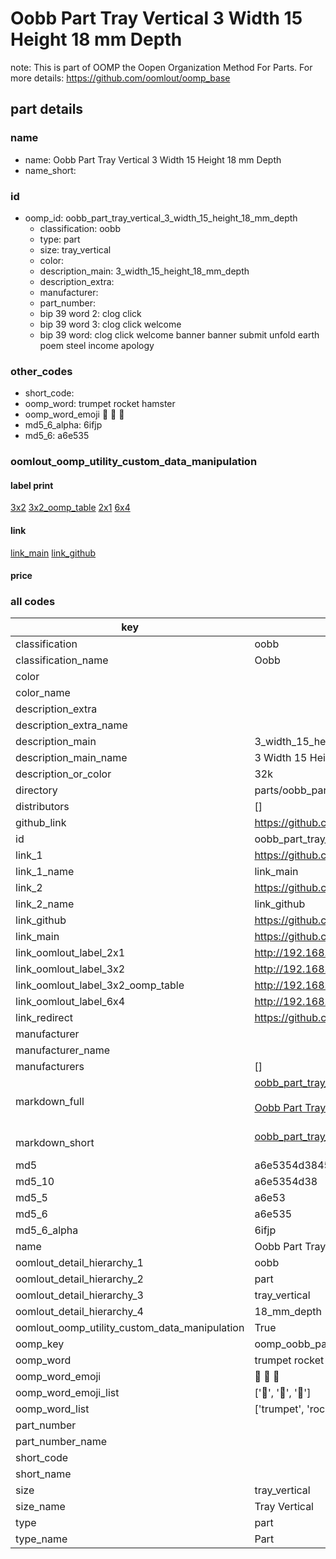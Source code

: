 # Oobb Part Tray Vertical 3 Width 15 Height 18 mm Depth  

note: This is part of OOMP the Oopen Organization Method For Parts. For more details: https://github.com/oomlout/oomp_base

##  part details
  







### name
* name: Oobb Part Tray Vertical 3 Width 15 Height 18 mm Depth
* name_short: 
### id
* oomp_id: oobb_part_tray_vertical_3_width_15_height_18_mm_depth
  * classification: oobb
  * type: part
  * size: tray_vertical
  * color: 
  * description_main: 3_width_15_height_18_mm_depth
  * description_extra: 
  * manufacturer: 
  * part_number: 
  * bip 39 word 2: clog click
  * bip 39 word 3: clog click welcome
  * bip 39 word: clog click welcome banner banner submit unfold earth poem steel income apology

### other_codes
* short_code: 
* oomp_word: trumpet rocket hamster
* oomp_word_emoji :trumpet: :rocket: :hamster:
* md5_6_alpha: 6ifjp
* md5_6: a6e535






### oomlout_oomp_utility_custom_data_manipulation
#### label print
[3x2](http://192.168.1.245:1112/?label=oomp%206ifjp)
[3x2_oomp_table](http://192.168.1.108:1112/?label=oomp%206ifjp)
[2x1](http://192.168.1.242:1112/?label=oomp%206ifjp)
[6x4](http://192.168.1.55:1112/?label=oomp%206ifjp)    

#### link

[link_main](https://github.com/oomlout/oomlout_oomp_version_1_messy/tree/main/parts/oobb_part_tray_vertical_3_width_15_height_18_mm_depth) [link_github](https://github.com/oomlout/oomlout_oomp_version_1_messy/tree/main/parts/oobb_part_tray_vertical_3_width_15_height_18_mm_depth)                             

#### price







### all codes 
| key | value |  
| --- | --- |  
| classification | oobb |  
| classification_name | Oobb |  
| color |  |  
| color_name |  |  
| description_extra |  |  
| description_extra_name |  |  
| description_main | 3_width_15_height_18_mm_depth |  
| description_main_name | 3 Width 15 Height 18 mm Depth |  
| description_or_color | 32k |  
| directory | parts/oobb_part_tray_vertical_3_width_15_height_18_mm_depth |  
| distributors | [] |  
| github_link | https://github.com/oomlout/oomlout_oomp_part_src/tree/main/parts/oobb_part_tray_vertical_3_width_15_height_18_mm_depth |  
| id | oobb_part_tray_vertical_3_width_15_height_18_mm_depth |  
| link_1 | https://github.com/oomlout/oomlout_oomp_version_1_messy/tree/main/parts/oobb_part_tray_vertical_3_width_15_height_18_mm_depth |  
| link_1_name | link_main |  
| link_2 | https://github.com/oomlout/oomlout_oomp_version_1_messy/tree/main/parts/oobb_part_tray_vertical_3_width_15_height_18_mm_depth |  
| link_2_name | link_github |  
| link_github | https://github.com/oomlout/oomlout_oomp_version_1_messy/tree/main/parts/oobb_part_tray_vertical_3_width_15_height_18_mm_depth |  
| link_main | https://github.com/oomlout/oomlout_oomp_version_1_messy/tree/main/parts/oobb_part_tray_vertical_3_width_15_height_18_mm_depth |  
| link_oomlout_label_2x1 | http://192.168.1.242:1112/?label=oomp%206ifjp |  
| link_oomlout_label_3x2 | http://192.168.1.245:1112/?label=oomp%206ifjp |  
| link_oomlout_label_3x2_oomp_table | http://192.168.1.108:1112/?label=oomp%206ifjp |  
| link_oomlout_label_6x4 | http://192.168.1.55:1112/?label=oomp%206ifjp |  
| link_redirect | https://github.com/oomlout/oomlout_oomp_version_1_messy/tree/main/parts/oobb_part_tray_vertical_3_width_15_height_18_mm_depth |  
| manufacturer |  |  
| manufacturer_name |  |  
| manufacturers | [] |  
| markdown_full | [oobb_part_tray_vertical_3_width_15_height_18_mm_depth](none)<br>[](none)<br>[Oobb Part Tray Vertical 3 Width 15 Height 18 Mm Depth](none)<br><br> |  
| markdown_short | [oobb_part_tray_vertical_3_width_15_height_18_mm_depth](none)<br><br> |  
| md5 | a6e5354d38457da760092125f28aa95c |  
| md5_10 | a6e5354d38 |  
| md5_5 | a6e53 |  
| md5_6 | a6e535 |  
| md5_6_alpha | 6ifjp |  
| name | Oobb Part Tray Vertical 3 Width 15 Height 18 mm Depth |  
| oomlout_detail_hierarchy_1 | oobb |  
| oomlout_detail_hierarchy_2 | part |  
| oomlout_detail_hierarchy_3 | tray_vertical |  
| oomlout_detail_hierarchy_4 | 18_mm_depth |  
| oomlout_oomp_utility_custom_data_manipulation | True |  
| oomp_key | oomp_oobb_part_tray_vertical_3_width_15_height_18_mm_depth |  
| oomp_word | trumpet rocket hamster |  
| oomp_word_emoji | :trumpet: :rocket: :hamster: |  
| oomp_word_emoji_list | [':trumpet:', ':rocket:', ':hamster:'] |  
| oomp_word_list | ['trumpet', 'rocket', 'hamster'] |  
| part_number |  |  
| part_number_name |  |  
| short_code |  |  
| short_name |  |  
| size | tray_vertical |  
| size_name | Tray Vertical |  
| type | part |  
| type_name | Part |  

